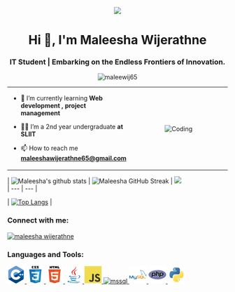 <p align="center" ><img  src ="https://cdn0.iconfinder.com/data/icons/education-volume-3-3/48/113-512.png" width = 100px></p>
<h1 align="center">Hi 👋, I'm Maleesha Wijerathne</h1>
<h3 align="center">IT Student | Embarking on the Endless Frontiers of Innovation.</h3>

<p align="center"> <img src="https://komarev.com/ghpvc/?username=maleewij65&label=Profile%20views&color=0e75b6&style=flat" alt="maleewij65" /> </p>

<table align="center">
<tr border="none">
<td width="50%" align="left">
  
- 🌱 I’m currently learning **Web development , project management**

- 👩‍🎓 I’m a 2nd year undergraduate **at SLIIT**

- 📫 How to reach me **maleeshawijerathne65@gmail.com**
</td>
<td width="50%" align="center">

  <img align="center" alt="Coding" width="450" src="https://www.springboard.com/blog/wp-content/uploads/2022/06/coding.png">

  
  </td>
</tr>
</table>


| ![Maleesha's github stats](https://github-readme-stats.vercel.app/api?username=Maleewij65&show_icons=true&theme=tokyonight) | ![Maleesha GitHub Streak](https://github-readme-streak-stats.herokuapp.com/?user=Maleewij65&theme=tokyonight) |  ![](https://github-readme-streak-stats.herokuapp.com/?user=CodeWhiteWeb&theme=radical&hide_border=false)<br/>
| --- | --- |

| [![Top Langs](https://github-readme-stats.vercel.app/api/top-langs/?username=Maleewij65&layout=compact&theme=radical&hide=swift,c%23)](https://github.com/anuraghazra/github-readme-stats) |







  

<h3 align="left">Connect with me:</h3>
<p align="left">
<a href="https://linkedin.com/in/maleesha wijerathne" target="blank"><img align="center" src="https://raw.githubusercontent.com/rahuldkjain/github-profile-readme-generator/master/src/images/icons/Social/linked-in-alt.svg" alt="maleesha wijerathne" height="30" width="40" /></a>
</p>

<h3 align="left">Languages and Tools:</h3>
<p align="left"> <a href="https://www.w3schools.com/cpp/" target="_blank" rel="noreferrer"> <img src="https://raw.githubusercontent.com/devicons/devicon/master/icons/cplusplus/cplusplus-original.svg" alt="cplusplus" width="40" height="40"/> </a> <a href="https://www.w3schools.com/css/" target="_blank" rel="noreferrer"> <img src="https://raw.githubusercontent.com/devicons/devicon/master/icons/css3/css3-original-wordmark.svg" alt="css3" width="40" height="40"/> </a> <a href="https://www.w3.org/html/" target="_blank" rel="noreferrer"> <img src="https://raw.githubusercontent.com/devicons/devicon/master/icons/html5/html5-original-wordmark.svg" alt="html5" width="40" height="40"/> </a> <a href="https://www.java.com" target="_blank" rel="noreferrer"> <img src="https://raw.githubusercontent.com/devicons/devicon/master/icons/java/java-original.svg" alt="java" width="40" height="40"/> </a> <a href="https://developer.mozilla.org/en-US/docs/Web/JavaScript" target="_blank" rel="noreferrer"> <img src="https://raw.githubusercontent.com/devicons/devicon/master/icons/javascript/javascript-original.svg" alt="javascript" width="40" height="40"/> </a> <a href="https://www.microsoft.com/en-us/sql-server" target="_blank" rel="noreferrer"> <img src="https://www.svgrepo.com/show/303229/microsoft-sql-server-logo.svg" alt="mssql" width="40" height="40"/> </a> <a href="https://www.mysql.com/" target="_blank" rel="noreferrer"> <img src="https://raw.githubusercontent.com/devicons/devicon/master/icons/mysql/mysql-original-wordmark.svg" alt="mysql" width="40" height="40"/> </a> <a href="https://www.php.net" target="_blank" rel="noreferrer"> <img src="https://raw.githubusercontent.com/devicons/devicon/master/icons/php/php-original.svg" alt="php" width="40" height="40"/> </a> <a href="https://www.python.org" target="_blank" rel="noreferrer"> <img src="https://raw.githubusercontent.com/devicons/devicon/master/icons/python/python-original.svg" alt="python" width="40" height="40"/> </a> </p>



